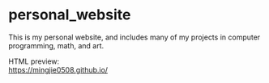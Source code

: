 # personal_website
This is my personal website, and includes many of my projects in computer programming, math, and art.</br>

HTML preview:</br>
https://mingjie0508.github.io/
